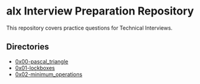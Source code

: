 # alx Interview Preparation Repository

This repository covers practice questions for Technical Interviews.

## Directories

- [0x00-pascal_triangle](0x00-pascal_triangle)
- [0x01-lockboxes](0x01-lockboxes)
- [0x02-minimum_operations](0x02-minimum_operations)

